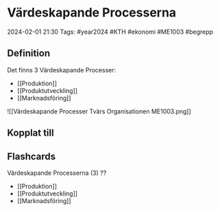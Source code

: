 # Värdeskapande Processerna

2024-02-01 21:30
Tags: #year2024 #KTH #ekonomi #ME1003 #begrepp

## Definition

Det finns 3 Värdeskapande Processer:

- [[Produktion]]
- [[Produktutveckling]]
- [[Marknadsföring]]

![[Värdeskapande Processer Tvärs Organisationen ME1003.png]]

## Kopplat till

## Flashcards

Värdeskapande Processerna (3)
??
- [[Produktion]]
- [[Produktutveckling]]
- [[Marknadsföring]]
<!--SR:!2024-02-09,1,230!2024-02-12,3,268-->

